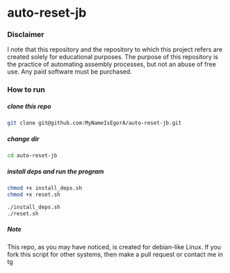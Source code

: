 # auto-reset-jb

### Disclaimer 
I note that this repository and the repository to which this project refers are created solely for educational purposes. The purpose of this repository is the practice of automating assembly processes, but not an abuse of free use. Any paid software must be purchased. 


### How to run

##### clone this repo
```sh
git clone git@github.com:MyNameIsEgorA/auto-reset-jb.git
```

##### change dir
```sh
cd auto-reset-jb
```

##### install deps and run the program
```sh
chmod +x install_deps.sh
chmod +x reset.sh

./install_deps.sh
./reset.sh
```


##### Note
This repo, as you may have noticed, is created for debian-like Linux. If you fork this script for other systems, then make a pull request or contact me in tg
